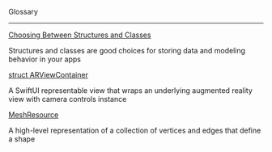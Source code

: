 Glossary

- - - -

[Choosing Between Structures and Classes](https://developer.apple.com/documentation/swift/choosing-between-structures-and-classes)

Structures and classes are good choices for storing data and modeling behavior in your apps

[struct ARViewContainer](https://swiftpackageindex.com/heckj/CameraControlARView/0.6.0/documentation/cameracontrolarview/arviewcontainer)

A SwiftUI representable view that wraps an underlying augmented reality view with camera controls instance

[MeshResource](https://developer.apple.com/documentation/realitykit/meshresource)

A high-level representation of a collection of vertices and edges that define a shape
